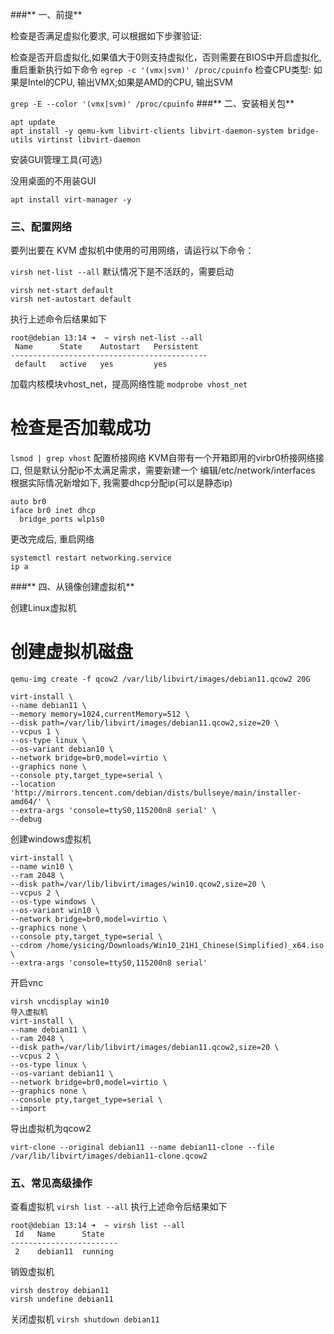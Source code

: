 ###** 一、前提**

检查是否满足虚拟化要求, 可以根据如下步骤验证:

检查是否开启虚拟化,如果值大于0则支持虚拟化，否则需要在BIOS中开启虚拟化, 重启重新执行如下命令
`egrep -c '(vmx|svm)' /proc/cpuinfo`
检查CPU类型: 如果是Intel的CPU, 输出VMX;如果是AMD的CPU, 输出SVM

`grep -E --color '(vmx|svm)' /proc/cpuinfo`
###** 二、安装相关包**

```
apt update
apt install -y qemu-kvm libvirt-clients libvirt-daemon-system bridge-utils virtinst libvirt-daemon
```

安装GUI管理工具(可选)

没用桌面的不用装GUI

`apt install virt-manager -y`
### **三、配置网络**

要列出要在 KVM 虚拟机中使用的可用网络，请运行以下命令：

`virsh net-list --all`
默认情况下是不活跃的，需要启动

```
virsh net-start default
virsh net-autostart default
```
执行上述命令后结果如下

```
root@debian 13:14 ➜  ~ virsh net-list --all
 Name      State    Autostart   Persistent
--------------------------------------------
 default   active   yes         yes
```
加载内核模块vhost_net，提高网络性能
`modprobe vhost_net`
# 检查是否加载成功
`lsmod | grep vhost`
配置桥接网络
KVM自带有一个开箱即用的virbr0桥接网络接口, 但是默认分配ip不太满足需求，需要新建一个
编辑/etc/network/interfaces
根据实际情况新增如下, 我需要dhcp分配ip(可以是静态ip)
```
auto br0
iface br0 inet dhcp
  bridge_ports wlp1s0
```
更改完成后, 重启网络

```
systemctl restart networking.service
ip a
```
###** 四、从镜像创建虚拟机**

创建Linux虚拟机

# 创建虚拟机磁盘
```
qemu-img create -f qcow2 /var/lib/libvirt/images/debian11.qcow2 20G

virt-install \
--name debian11 \
--memory memory=1024,currentMemory=512 \
--disk path=/var/lib/libvirt/images/debian11.qcow2,size=20 \
--vcpus 1 \
--os-type linux \
--os-variant debian10 \
--network bridge=br0,model=virtio \
--graphics none \
--console pty,target_type=serial \
--location 'http://mirrors.tencent.com/debian/dists/bullseye/main/installer-amd64/' \
--extra-args 'console=ttyS0,115200n8 serial' \
--debug
```

创建windows虚拟机
```
virt-install \
--name win10 \
--ram 2048 \
--disk path=/var/lib/libvirt/images/win10.qcow2,size=20 \
--vcpus 2 \
--os-type windows \
--os-variant win10 \
--network bridge=br0,model=virtio \
--graphics none \
--console pty,target_type=serial \
--cdrom /home/ysicing/Downloads/Win10_21H1_Chinese(Simplified)_x64.iso \
--extra-args 'console=ttyS0,115200n8 serial'
```

开启vnc

```
virsh vncdisplay win10
导入虚拟机
virt-install \
--name debian11 \
--ram 2048 \
--disk path=/var/lib/libvirt/images/debian11.qcow2,size=20 \
--vcpus 2 \
--os-type linux \
--os-variant debian11 \
--network bridge=br0,model=virtio \
--graphics none \
--console pty,target_type=serial \
--import
```

导出虚拟机为qcow2

`virt-clone --original debian11 --name debian11-clone --file /var/lib/libvirt/images/debian11-clone.qcow2`
### **五、常见高级操作**
查看虚拟机
`virsh list --all`
执行上述命令后结果如下

```
root@debian 13:14 ➜  ~ virsh list --all
 Id   Name      State
------------------------
 2    debian11  running
```
销毁虚拟机
```
virsh destroy debian11
virsh undefine debian11
```
关闭虚拟机
`virsh shutdown debian11`